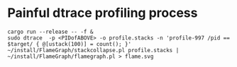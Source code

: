 # Painful dtrace profiling process
```
cargo run --release -- -f &
sudo dtrace  -p <PIDofABOVE> -o profile.stacks -n 'profile-997 /pid == $target/ { @[ustack(100)] = count(); }'
~/install/FlameGraph/stackcollapse.pl profile.stacks | ~/install/FlameGraph/flamegraph.pl > flame.svg
```
